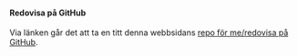 #### Redovisa på GitHub

Via länken går det att ta en titt denna webbsidans [repo för me/redovisa på GitHub](https://github.com/antonronnberg/designv2).

